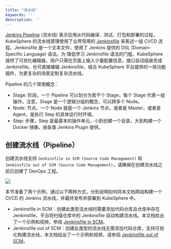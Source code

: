 ```yaml
---
title: "流水线"
keywords: ''
description: ''
---
```


[Jenkins Pipeline](https://jenkins.io/doc/book/pipeline/) (流水线) 表示应用从代码编译、测试、打包和部署的过程， KubeSphere 的流水线管理使用了业界常用的 [Jenkinsfile](https://jenkins.io/doc/book/pipeline/jenkinsfile/) 来表述一组 CI/CD 流程。Jenkinsfile 是一个文本文件，使用了 Jenkins 提供的 DSL (Domain-Specific Language) 语法。为 降低学习 Jenkinsfile 语法的门槛，KubeSphere 提供了可视化编辑器，用户只需在页面上输入少量配置信息，接口自动组装完成 Jenkinsfile。也可直接编辑 Jenkinsfile，结合 KubeSphere 平台提供的一些功能插件，为更复杂的场景定制复杂流水线。

Pipeline 的几个常用概念：  

- Stage: 阶段，一个 Pipeline 可以划分为若干个 Stage，每个 Stage 代表一组操作。注意，Stage 是一个逻辑分组的概念，可以跨多个 Node。
- Node: 节点，一个 Node 就是一个 Jenkins 节点，或者是 Master，或者是 Agent，是执行 Step 的具体运行时环境。
- Step: 步骤，Step 是最基本的操作单元，小到创建一个目录，大到构建一个 Docker 镜像，由各类 Jenkins Plugin 提供。

## 创建流水线（Pipeline）

创建流水线支持 `Jenkinsfile in SCM (Source Code Management)` 和 `Jenkinsfile out of SCM (Source Code Management)`，请确保在创建流水线之前已创建了 DevOps 工程。

![](https://pek3b.qingstor.com/kubesphere-docs/png/20190321150756.png)


本节准备了两个示例，通过以下两种方式，分别说明如何将本文档网站构建一个 CI/CD 的 Jenkins 流水线，并最终发布并部署到 KubeSphere 中。

- Jenkinsfile in SCM：创建此类型流水线时需要添加代码仓库且仓库中存在 Jenkinsfile，平台将扫描仓库中的 Jenkinsfile 自动构建流水线。本文档给出了一个示例和视频，参阅 [Jenkinsfile in SCM](../../quick-start/jenkinsfile-in-scm)。
- Jenkinsfile out of SCM：创建此类型的流水线无需添加代码仓库，支持可视化构建流水线，本文档给出了一个示例和视频，请参阅 [Jenkinsfile out of SCM](../../quick-start/jenkinsfile-out-of-scm)。



  